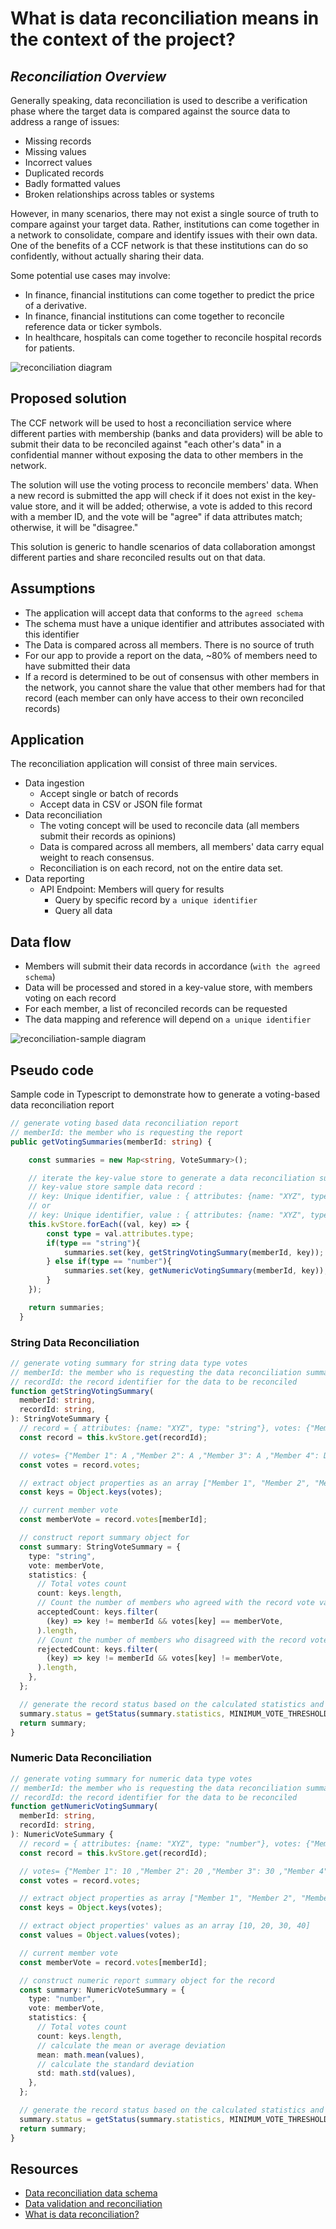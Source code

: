 # What is data reconciliation means in the context of the project?

## _Reconciliation Overview_

Generally speaking, data reconciliation is used to describe a verification phase where the target data is compared against the source data to address a range of issues:

- Missing records
- Missing values
- Incorrect values
- Duplicated records
- Badly formatted values
- Broken relationships across tables or systems

However, in many scenarios, there may not exist a single source of truth to compare against your target data. Rather, institutions can come together in a network to consolidate, compare and identify issues with their own data. One of the benefits of a CCF network is that these institutions can do so confidently, without actually sharing their data.

Some potential use cases may involve:

- In finance, financial institutions can come together to predict the price of a derivative.
- In finance, financial institutions can come together to reconcile reference data or ticker symbols.
- In healthcare, hospitals can come together to reconcile hospital records for patients.

![reconciliation diagram](./images/data-reconciliation.png)

## Proposed solution

The CCF network will be used to host a reconciliation service where different parties with membership (banks and data providers) will be able to submit their data to be reconciled against "each other's data" in a confidential manner without exposing the data to other members in the network.

The solution will use the voting process to reconcile members' data. When a new record is submitted the app will check if it does not exist in the key-value store, and it will be added; otherwise, a vote is added to this record with a member ID, and the vote will be "agree" if data attributes match; otherwise, it will be "disagree."

This solution is generic to handle scenarios of data collaboration amongst different parties and share reconciled results out on that data.

## Assumptions

- The application will accept data that conforms to the `agreed schema`
- The schema must have a unique identifier and attributes associated with this identifier
- The Data is compared across all members. There is no source of truth
- For our app to provide a report on the data, ~80% of members need to have submitted their data
- If a record is determined to be out of consensus with other members in the network, you cannot share the value that other members had for that record (each member can only have access to their own reconciled records)

## Application

The reconciliation application will consist of three main services.

- Data ingestion
  - Accept single or batch of records
  - Accept data in CSV or JSON file format
- Data reconciliation
  - The voting concept will be used to reconcile data (all members submit their records as opinions)
  - Data is compared across all members, all members' data carry equal weight to reach consensus.
  - Reconciliation is on each record, not on the entire data set.
- Data reporting
  - API Endpoint: Members will query for results
    - Query by specific record by `a unique identifier`
    - Query all data

## Data flow

- Members will submit their data records in accordance (`with the agreed schema`)
- Data will be processed and stored in a key-value store, with members voting on each record
- For each member, a list of reconciled records can be requested
- The data mapping and reference will depend on `a unique identifier`

![reconciliation-sample diagram](./images/reconciliation-sample.png)

## Pseudo code

Sample code in Typescript to demonstrate how to generate a voting-based data reconciliation report

```typescript
// generate voting based data reconciliation report
// memberId: the member who is requesting the report
public getVotingSummaries(memberId: string) {

    const summaries = new Map<string, VoteSummary>();

    // iterate the key-value store to generate a data reconciliation summary record
    // key-value store sample data record :
    // key: Unique identifier, value : { attributes: {name: "XYZ", type: "string"}, votes: {"Member 1": A ,"Member 2": A ,"Member 3": A ,"Member 4": D  }}
    // or
    // key: Unique identifier, value : { attributes: {name: "XYZ", type: "number"}, votes: {"Member 1": 10 ,"Member 2": 20 ,"Member 3": 30 ,"Member 4": 40 }}
    this.kvStore.forEach((val, key) => {
        const type = val.attributes.type;
        if(type == "string"){
            summaries.set(key, getStringVotingSummary(memberId, key));
        } else if(type == "number"){
            summaries.set(key, getNumericVotingSummary(memberId, key));
        }
    });

    return summaries;
  }

```

### String Data Reconciliation

```typescript
// generate voting summary for string data type votes
// memberId: the member who is requesting the data reconciliation summary report
// recordId: the record identifier for the data to be reconciled
function getStringVotingSummary(
  memberId: string,
  recordId: string,
): StringVoteSummary {
  // record = { attributes: {name: "XYZ", type: "string"}, votes: {"Member 1": A ,"Member 2": A ,"Member 3": A ,"Member 4": D  }}
  const record = this.kvStore.get(recordId);

  // votes= {"Member 1": A ,"Member 2": A ,"Member 3": A ,"Member 4": D  }
  const votes = record.votes;

  // extract object properties as an array ["Member 1", "Member 2", "Member 3", "Member 4"]
  const keys = Object.keys(votes);

  // current member vote
  const memberVote = record.votes[memberId];

  // construct report summary object for
  const summary: StringVoteSummary = {
    type: "string",
    vote: memberVote,
    statistics: {
      // Total votes count
      count: keys.length,
      // Count the number of members who agreed with the record vote value.
      acceptedCount: keys.filter(
        (key) => key != memberId && votes[key] == memberVote,
      ).length,
      // Count the number of members who disagreed with the record vote value.
      rejectedCount: keys.filter(
        (key) => key != memberId && votes[key] != memberVote,
      ).length,
    },
  };

  // generate the record status based on the calculated statistics and MINIMUM_VOTE_THRESHOLD
  summary.status = getStatus(summary.statistics, MINIMUM_VOTE_THRESHOLD);
  return summary;
}
```

### Numeric Data Reconciliation

```typescript
// generate voting summary for numeric data type votes
// memberId: the member who is requesting the data reconciliation summary report
// recordId: the record identifier for the data to be reconciled
function getNumericVotingSummary(
  memberId: string,
  recordId: string,
): NumericVoteSummary {
  // record = { attributes: {name: "XYZ", type: "number"}, votes: {"Member 1": 10 ,"Member 2": 20 ,"Member 3": 30 ,"Member 4": 40  }}
  const record = this.kvStore.get(recordId);

  // votes= {"Member 1": 10 ,"Member 2": 20 ,"Member 3": 30 ,"Member 4": 40  }
  const votes = record.votes;

  // extract object properties as array ["Member 1", "Member 2", "Member 3", "Member 4"]
  const keys = Object.keys(votes);

  // extract object properties' values as an array [10, 20, 30, 40]
  const values = Object.values(votes);

  // current member vote
  const memberVote = record.votes[memberId];

  // construct numeric report summary object for the record
  const summary: NumericVoteSummary = {
    type: "number",
    vote: memberVote,
    statistics: {
      // Total votes count
      count: keys.length,
      // calculate the mean or average deviation
      mean: math.mean(values),
      // calculate the standard deviation
      std: math.std(values),
    },
  };

  // generate the record status based on the calculated statistics and MINIMUM_VOTE_THRESHOLD
  summary.status = getStatus(summary.statistics, MINIMUM_VOTE_THRESHOLD);
  return summary;
}
```

## Resources

- [Data reconciliation data schema](https://github.com/microsoft/ccf-app-samples/blob/main/data-reconciliation-app/docs/data-schema-data-flow.md)
- [Data validation and reconciliation](https://en.wikipedia.org/wiki/Data_validation_and_reconciliation)
- [What is data reconciliation?](https://www.guru99.com/what-is-data-reconciliation.html)
